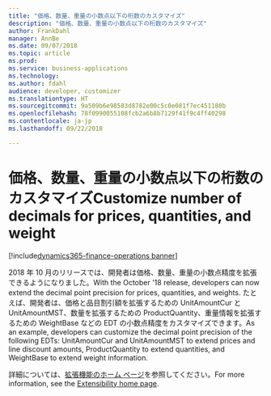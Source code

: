 ```yaml
---
title: "価格、数量、重量の小数点以下の桁数のカスタマイズ"
description: "価格、数量、重量の小数点以下の桁数のカスタマイズ"
author: FrankDahl
manager: AnnBe
ms.date: 09/07/2018
ms.topic: article
ms.prod: 
ms.service: business-applications
ms.technology: 
ms.author: fdahl
audience: developer, customizer
ms.translationtype: HT
ms.sourcegitcommit: 9a509b6e98583d8782e00c5c0e081f7ec451180b
ms.openlocfilehash: 78f0990055108fcb2a6b8b7129f41f9c4ff40298
ms.contentlocale: ja-jp
ms.lasthandoff: 09/22/2018

---
```


# <a name="customize-number-of-decimals-for-prices-quantities-and-weight"></a><span data-ttu-id="ce9a8-103">価格、数量、重量の小数点以下の桁数のカスタマイズ</span><span class="sxs-lookup"><span data-stu-id="ce9a8-103">Customize number of decimals for prices, quantities, and weight</span></span>

[!include[dynamics365-finance-operations banner](../includes/dynamics365-finance-operations.md)]

<span data-ttu-id="ce9a8-104">2018 年 10 月のリリースでは、開発者は価格、数量、重量の小数点精度を拡張できるようになりました。</span><span class="sxs-lookup"><span data-stu-id="ce9a8-104">With the October '18 release, developers can now extend the decimal point precision for prices, quantities, and weights.</span></span> <span data-ttu-id="ce9a8-105">たとえば、開発者は、価格と品目割引額を拡張するための UnitAmountCur と UnitAmountMST、数量を拡張するための ProductQuantity、重量情報を拡張するための WeightBase などの EDT の小数点精度をカスタマイズできます。</span><span class="sxs-lookup"><span data-stu-id="ce9a8-105">As an example, developers can customize the decimal point precision of  the following EDTs: UnitAmountCur and UnitAmountMST to extend prices and line discount amounts, ProductQuantity to extend quantities, and WeightBase to extend weight information.</span></span>

<span data-ttu-id="ce9a8-106">詳細については、[拡張機能のホーム ページ](/dynamics365/unified-operations/dev-itpro/extensibility/extensibility-home-page)を参照してください。</span><span class="sxs-lookup"><span data-stu-id="ce9a8-106">For more information, see the [Extensibility home page](/dynamics365/unified-operations/dev-itpro/extensibility/extensibility-home-page).</span></span>

